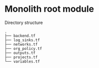 # Monolith root module

Directory structure

```
.
├── backend.tf
├── log_sinks.tf
├── networks.tf
├── org_policy.tf
├── outputs.tf
├── projects.tf
└── variables.tf
```